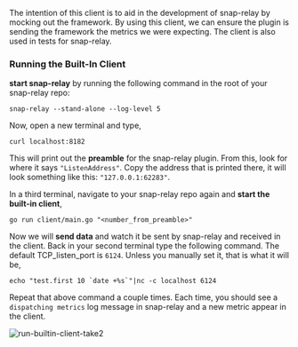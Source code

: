 The intention of this client is to aid in the development of snap-relay by mocking out the framework. By using this client, we can ensure the  plugin is sending the framework the metrics we were expecting. The client is also used in tests for snap-relay. 

### Running the Built-In Client

**start snap-relay** by running the following command in the root of your snap-relay repo:
```
snap-relay --stand-alone --log-level 5
```

Now, open a new terminal and type,
```
curl localhost:8182
```
This will print out the **preamble** for the snap-relay plugin. From this, look for where it says `"ListenAddress"`. Copy the address that is printed there, it will look something like this: `"127.0.0.1:62283"`.

In a third terminal, navigate to your snap-relay repo again and **start the built-in client**,
```
go run client/main.go "<number_from_preamble>"
```

Now we will **send data** and watch it be sent by snap-relay and received in the client. Back in your second terminal type the following command. The default TCP_listen_port is `6124`. Unless you manually set it, that is what it will be,  
```
echo "test.first 10 `date +%s`"|nc -c localhost 6124
```

Repeat that above command a couple times. Each time, you should see a `dispatching metrics` log message in snap-relay and a new metric appear in the client. 

![run-builtin-client-take2](https://user-images.githubusercontent.com/21182867/28794816-86d6a692-75ec-11e7-8cb0-0b5f44c29e62.gif)